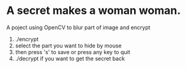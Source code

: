 A secret makes a woman woman.
======
A poject using OpenCV to blur part of image and encrypt

1) ./encrypt <image>
2) select the part you want to hide by mouse
3) then press 's' to save or press any key to quit
4) ./decrypt if you want to get the secret back
